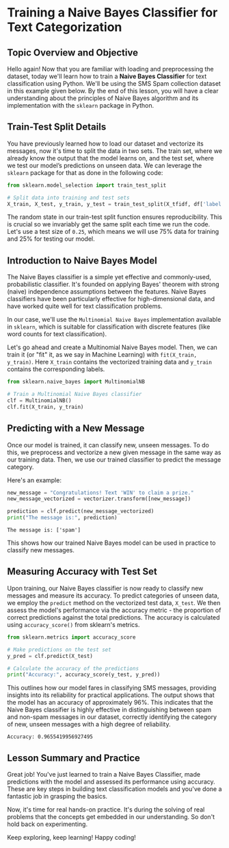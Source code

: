 # Training a Naive Bayes Classifier for Text Categorization

## Topic Overview and Objective
Hello again! Now that you are familiar with loading and preprocessing the dataset, today we'll learn how to train a **Naive Bayes Classifier** for text classification using Python. We'll be using the SMS Spam collection dataset in this example given below. By the end of this lesson, you will have a clear understanding about the principles of Naive Bayes algorithm and its implementation with the `sklearn` package in Python.

## Train-Test Split Details
You have previously learned how to load our dataset and vectorize its messages, now it's time to split the data in two sets. The train set, where we already know the output that the model learns on, and the test set, where we test our model’s predictions on unseen data. We can leverage the `sklearn` package for that as done in the following code:

```Python
from sklearn.model_selection import train_test_split

# Split data into training and test sets
X_train, X_test, y_train, y_test = train_test_split(X_tfidf, df['label'], test_size=0.25, random_state=42)
```

The random state in our train-test split function ensures reproducibility. This is crucial so we invariably get the same split each time we run the code. Let's use a test size of `0.25`, which means we will use 75% data for training and 25% for testing our model.

## Introduction to Naive Bayes Model
The Naive Bayes classifier is a simple yet effective and commonly-used, probabilistic classifier. It's founded on applying Bayes' theorem with strong (naive) independence assumptions between the features. Naive Bayes classifiers have been particularly effective for high-dimensional data, and have worked quite well for text classification problems.

In our case, we'll use the `Multinomial Naive Bayes` implementation available in `sklearn`, which is suitable for classification with discrete features (like word counts for text classification).

Let's go ahead and create a Multinomial Naive Bayes model. Then, we can train it (or "fit" it, as we say in Machine Learning) with `fit(X_train, y_train)`. Here `X_train` contains the vectorized training data and `y_train` contains the corresponding labels.

```Python
from sklearn.naive_bayes import MultinomialNB

# Train a Multinomial Naive Bayes classifier
clf = MultinomialNB()
clf.fit(X_train, y_train)
```

## Predicting with a New Message
Once our model is trained, it can classify new, unseen messages. To do this, we preprocess and vectorize a new given message in the same way as our training data. Then, we use our trained classifier to predict the message category.

Here's an example:

```Python
new_message = "Congratulations! Text 'WIN' to claim a prize."
new_message_vectorized = vectorizer.transform([new_message])

prediction = clf.predict(new_message_vectorized)
print("The message is:", prediction)
```

```Plain text
The message is: ['spam']
```

This shows how our trained Naive Bayes model can be used in practice to classify new messages.

## Measuring Accuracy with Test Set
Upon training, our Naive Bayes classifier is now ready to classify new messages and measure its accuracy. To predict categories of unseen data, we employ the `predict` method on the vectorized test data, `X_test`. We then assess the model's performance via the accuracy metric - the proportion of correct predictions against the total predictions. The accuracy is calculated using `accuracy_score()` from sklearn's metrics.

```Python
from sklearn.metrics import accuracy_score

# Make predictions on the test set
y_pred = clf.predict(X_test)

# Calculate the accuracy of the predictions
print("Accuracy:", accuracy_score(y_test, y_pred))
```

This outlines how our model fares in classifying SMS messages, providing insights into its reliability for practical applications. The output shows that the model has an accuracy of approximately 96%. This indicates that the Naive Bayes classifier is highly effective in distinguishing between spam and non-spam messages in our dataset, correctly identifying the category of new, unseen messages with a high degree of reliability.

```Plain text
Accuracy: 0.9655419956927495
```

## Lesson Summary and Practice
Great job! You've just learned to train a Naive Bayes Classifier, made predictions with the model and assessed its performance using accuracy. These are key steps in building text classification models and you've done a fantastic job in grasping the basics.

Now, it's time for real hands-on practice. It's during the solving of real problems that the concepts get embedded in our understanding. So don't hold back on experimenting.

Keep exploring, keep learning! Happy coding!
